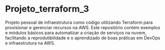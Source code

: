 # Projeto_terraform_3
Projeto pessoal de infraestrutura como código utilizando Terraform para provisionar e gerenciar recursos na AWS.  Este repositório contém exemplos e módulos básicos para automatizar a criação de serviços na nuvem, facilitando a reprodutibilidade e o aprendizado de boas práticas em DevOps e infraestrutura na AWS.
